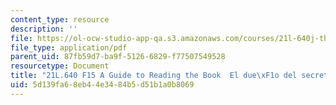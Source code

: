```yaml
---
content_type: resource
description: ''
file: https://ol-ocw-studio-app-qa.s3.amazonaws.com/courses/21l-640j-the-new-spain-1977-present-fall-2015/5d139fa68eb44e3484b5d51b1a0b8069_MIT21L_640JF15_du.pdf
file_type: application/pdf
parent_uid: 87fb59d7-ba9f-5126-6829-f77507549528
resourcetype: Document
title: "21L.640 F15 A Guide to Reading the Book  El due\xF1o del secreto"
uid: 5d139fa6-8eb4-4e34-84b5-d51b1a0b8069
---
```

